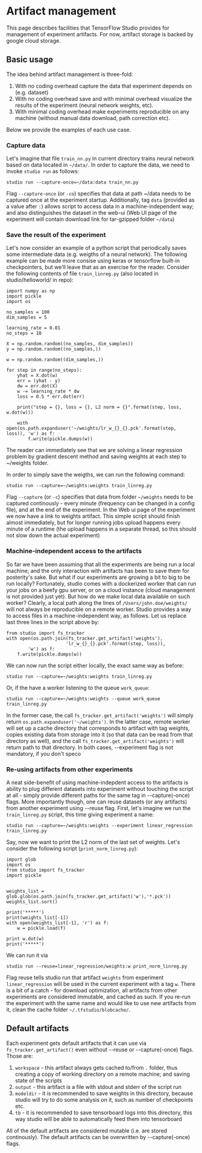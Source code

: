 # Artifact management

This page describes facilities that TensorFlow Studio provides for management of experiment artifacts. 
For now, artifact storage is backed by google cloud storage. 

## Basic usage
The idea behind artifact management is three-fold:
1. With no coding overhead capture the data that experiment depends on (e.g. dataset)
2. With no coding overhead save and with minimal overhead visualize the results of the experiment (neural network weights, etc).
3. With minimal coding overhead make experiments reproducible on any machine (without manual data download, path correction etc).

Below we provide the examples of each use case. 

### Capture data 
Let's imagine that file `train_nn.py` in current directory trains neural network based on data located in `~/data/`. In order to capture the data, we need to invoke `studio run` as follows:

    studio run --capture-once=~/data:data train_nn.py

Flag `--capture-once` (or `-co`) specifies that data at path ~/data needs to be captured once at the experiment startup. Additionally, tag `data` (provided as a value after `:`) allows script to access data
in a machine-independent way; and also distinguishes the dataset in the web-ui (Web UI page of the experiment will contain download link for tar-gzipped folder `~/data`)

### Save the result of the experiment 
Let's now consider an example of a python script that periodically saves some intermediate data (e.g. weigths of a neural network). The following example can be made more consise using 
keras or tensorflow built-in checkpointers, but we'll leave that as an exercise for the reader. 
Consider the following contents of file `train_linreg.py` (also located in studio/helloworld/ in repo):
    
    import numpy as np
    import pickle
    import os
    
    no_samples = 100
    dim_samples = 5

    learning_rate = 0.01
    no_steps = 10

    X = np.random.random((no_samples, dim_samples))
    y = np.random.random((no_samples,))

    w = np.random.random((dim_samples,))

    for step in range(no_steps):
        yhat = X.dot(w)
        err = (yhat - y)
        dw = err.dot(X)
        w -= learning_rate * dw  
        loss = 0.5 * err.dot(err)
        
        print("step = {}, loss = {}, L2 norm = {}".format(step, loss, w.dot(w)))

        with open(os.path.expanduser('~/weights/lr_w_{}_{}.pck'.format(step, loss)), 'w') as f:
            f.write(pickle.dumps(w))
      
The reader can immediately see that we are solving a linear regression problem by gradient descent method and saving weights at each step to ~/weights folder. 

In order to simply save the weigths, we can run the following command:
    
    studio run --capture=~/weights:weights train_linreg.py 

Flag `--capture` (or `-c`) specifies that data from folder `~/weights` needs to be captured continously - every minute (frequency can be changed in a config file), and at the end of the experiment. 
In the Web ui page of the experiment we now have a link to weights artifact. This simple script should finish almost immediately, but for longer running jobs upload happens every minute of a runtime (the upload happens in a separate thread, so this should not slow down the actual experiment)

### Machine-independent access to the artifacts 
So far we have been assuming that all the experiments are being run a local machine; and the only interaction with artifacts has been to save them for posterity's sake. 
But what if our experiments are growing a bit to big to be run locally? Fortunately, studio comes with a dockerized worker that can run your jobs on a beefy gpu server,
or on a cloud instance (cloud management is not provided just yet). But how do we make local data available on such worker? Clearly, a local path along the lines of 
`/Users/john.doe/weights/`  will not always be reproducible on a remote worker. Studio provides a way to access files in a machine-independent 
way, as follows. Let us replace last three lines in the script above by:

    from studio import fs_tracker 
    with open(os.path.join(fs_tracker.get_artifact('weights'), 
                          'lr_w_{}_{}.pck'.format(step, loss)),
            'w') as f:
        f.write(pickle.dumps(w))

We can now run the script either locally, the exact same way as before:    
    
    studio run --capture=~/weights:weights train_linreg.py 

Or, if the have a worker listening to the queue `work_queue`:

    studio run --capture=~/weights:weights --queue work_queue train_linreg.py

In the former case, the call `fs_tracker.get_artifact('weights')` will simply return `os.path.expanduser('~/weights')`. 
In the latter case, remote worker will set up a cache directory that corresponds to artifact with tag weights, copies existing data from storage into it (so that data can be read from that directory as well), 
and the call `fs_tracker.get_artifact('weights')` will return path to that directory. In both cases, --experiment flag is not mandatory, if you don't speco

### Re-using artifacts from other experiments
A neat side-benefit of using machine-indepdent access to the artifacts is ability to plug different datasets into experiment without touching the script at all - simply provide different paths for the same tag in --capture(-once) flags. 
More importantly though, one can reuse datasets (or any artifacts) from another experiment using --reuse flag. 
First, let's imagine we run the `train_linreg.py` script, this time giving experiment a name: 
    
    studio run --capture=~/weights:weights --experiment linear_regression train_linreg.py 

Say, now we want to print the L2 norm of the last set of weights. 
Let's consider the following script (`print_norm_linreg.py`):

    import glob
    import os
    from studio import fs_tracker 
    import pickle


    weights_list = glob.glob(os.path.join(fs_tracker.get_artifact('w'),'*.pck'))
    weights_list.sort()

    print('*****')
    print(weights_list[-1])
    with open(weights_list[-1], 'r') as f:
        w = pickle.load(f)

    print w.dot(w)
    print('*****')

We can run it via

    studio run --reuse=linear_regression/weights:w print_norm_linreg.py

Flag reuse tells studio run that artifact `weights` from experiment `linear_regression` will be used in the current experiment with a tag `w`. 
There is a bit of a catch - for download optimization, all artifacts from other experiments are considered immutable, and cached as such. If you re-run the experiment with the same name and would like to use new artifacts from it, 
clean the cache folder `~/.tfstudio/blobcache/`. 

## Default artifacts

Each experiment gets default artifacts that it can use via `fs_tracker.get_artifact()` even without --reuse or --capture(-once) flags. Those are:

1. `workspace` - this artifact always gets cached to/from `.` folder, thus creating a copy of working directory on a remote machine; and saving state of the scripts
2. `output` - this artifact is a file with stdout and stderr of the script run
3. `modeldir` - it is recommended to save weights in this directory, because studio will try to do some analysis on it, such as number of checkpoints etc.
4. `tb` - it is recommended to save tensorboard logs into this directory, this way studio will be able to automatically feed them into tensorboard

All of the default artifacts are considered mutable (i.e. are stored continously). The default artifacts can be overwritten by --capture(-once) flags. 

